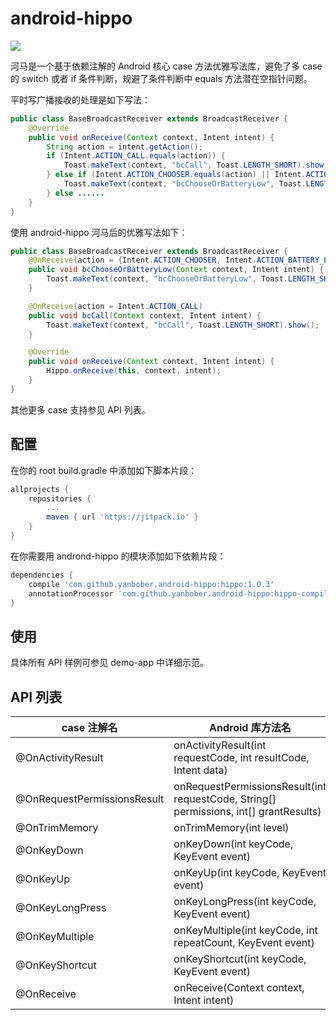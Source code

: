 # android-hippo

[![](https://jitpack.io/v/yanbober/android-hippo.svg)](https://jitpack.io/#yanbober/android-hippo)

河马是一个基于依赖注解的 Android 核心 case 方法优雅写法库，避免了多 case 的 switch 或者 if 条件判断，规避了条件判断中 equals 方法潜在空指针问题。

平时写广播接收的处理是如下写法：
```java
public class BaseBroadcastReceiver extends BroadcastReceiver {
    @Override
    public void onReceive(Context context, Intent intent) {
        String action = intent.getAction();
        if (Intent.ACTION_CALL.equals(action)) {
            Toast.makeText(context, "bcCall", Toast.LENGTH_SHORT).show();
        } else if (Intent.ACTION_CHOOSER.equals(action) || Intent.ACTION_BATTERY_LOW.equals(action)) {
            Toast.makeText(context, "bcChooseOrBatteryLow", Toast.LENGTH_SHORT).show();
        } else ......
    }
}
```

使用 android-hippo 河马后的优雅写法如下：
```java
public class BaseBroadcastReceiver extends BroadcastReceiver {
    @OnReceive(action = {Intent.ACTION_CHOOSER, Intent.ACTION_BATTERY_LOW})
    public void bcChooseOrBatteryLow(Context context, Intent intent) {
        Toast.makeText(context, "bcChooseOrBatteryLow", Toast.LENGTH_SHORT).show();
    }

    @OnReceive(action = Intent.ACTION_CALL)
    public void bcCall(Context context, Intent intent) {
        Toast.makeText(context, "bcCall", Toast.LENGTH_SHORT).show();
    }

    @Override
    public void onReceive(Context context, Intent intent) {
        Hippo.onReceive(this, context, intent);
    }
}
```
其他更多 case 支持参见 API 列表。

## 配置

在你的 root build.gradle 中添加如下脚本片段：
```gradle
allprojects {
    repositories {
        ...
        maven { url 'https://jitpack.io' }
    }
}
```

在你需要用 andrond-hippo 的模块添加如下依赖片段：
```gradle
dependencies {
    compile 'com.github.yanbober.android-hippo:hippo:1.0.3'
    annotationProcessor 'com.github.yanbober.android-hippo:hippo-compiler:1.0.3'
}
```

## 使用

具体所有 API 样例可参见 demo-app 中详细示范。

## API 列表

|case 注解名|Android 库方法名|
|----|----|
|@OnActivityResult|onActivityResult(int requestCode, int resultCode, Intent data)|
|@OnRequestPermissionsResult|onRequestPermissionsResult(int requestCode, String[] permissions, int[] grantResults)|
|@OnTrimMemory|onTrimMemory(int level)|
|@OnKeyDown|onKeyDown(int keyCode, KeyEvent event)|
|@OnKeyUp|onKeyUp(int keyCode, KeyEvent event)|
|@OnKeyLongPress|onKeyLongPress(int keyCode, KeyEvent event)|
|@OnKeyMultiple|onKeyMultiple(int keyCode, int repeatCount, KeyEvent event)|
|@OnKeyShortcut|onKeyShortcut(int keyCode, KeyEvent event)|
|@OnReceive|onReceive(Context context, Intent intent)|


